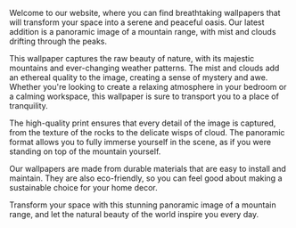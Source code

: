 <!--
Write me content for website with wallpaper "A panoramic image of a mountain range, with mist and clouds drifting through the peaks."
-->

<!--font:Poppins-->

Welcome to our website, where you can find breathtaking wallpapers that will transform your space into a serene and peaceful oasis. Our latest addition is a panoramic image of a mountain range, with mist and clouds drifting through the peaks.

This wallpaper captures the raw beauty of nature, with its majestic mountains and ever-changing weather patterns. The mist and clouds add an ethereal quality to the image, creating a sense of mystery and awe. Whether you're looking to create a relaxing atmosphere in your bedroom or a calming workspace, this wallpaper is sure to transport you to a place of tranquility.

The high-quality print ensures that every detail of the image is captured, from the texture of the rocks to the delicate wisps of cloud. The panoramic format allows you to fully immerse yourself in the scene, as if you were standing on top of the mountain yourself.

Our wallpapers are made from durable materials that are easy to install and maintain. They are also eco-friendly, so you can feel good about making a sustainable choice for your home decor.

Transform your space with this stunning panoramic image of a mountain range, and let the natural beauty of the world inspire you every day.
